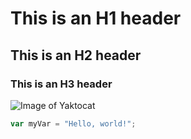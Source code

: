 # This is an H1 header
## This is an H2 header
### This is an H3 header
![Image of Yaktocat](https://octodex.github.com/images/yaktocat.png)
``` javascript
var myVar = "Hello, world!";
```
